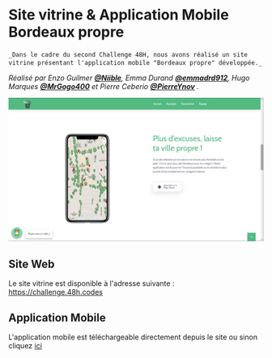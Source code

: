 # Site vitrine & Application Mobile Bordeaux propre

    _Dans le cadre du second Challenge 48H, nous avons réalisé un site vitrine présentant l'application mobile "Bordeaux propre" développée._

_Réalisé par Enzo Guilmer **[@Niible](https://github.com/Niible)**, Emma Durand **[@emmadrd912](https://github.com/emmadrd912)**,  Hugo Marques **[@MrGogo400](https://github.com/MrGogo400)** et Pierre Ceberio **[@PierreYnov](https://github.com/PierreYnov)** ._

![img](https://github.com/Niible/challenge48h/blob/master/mockup_design/img.png)


## Site Web

Le site vitrine est disponible à l'adresse suivante : https://challenge.48h.codes

## Application Mobile

L'application mobile est téléchargeable directement depuis le site ou sinon cliquez [ici](https://challenge.48h.codes/apk/Bordeaux-propre.apk)